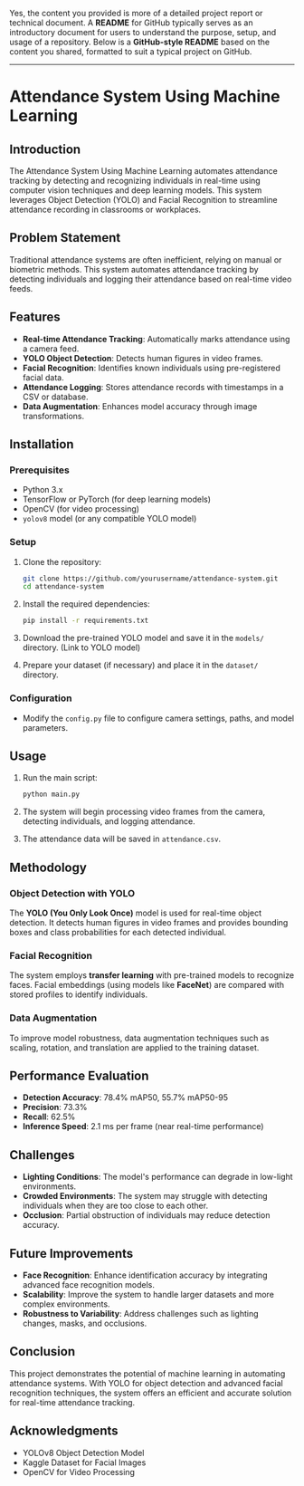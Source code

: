 Yes, the content you provided is more of a detailed project report or technical document. A **README** for GitHub typically serves as an introductory document for users to understand the purpose, setup, and usage of a repository. Below is a **GitHub-style README** based on the content you shared, formatted to suit a typical project on GitHub.

---

# Attendance System Using Machine Learning

## Introduction

The Attendance System Using Machine Learning automates attendance tracking by detecting and recognizing individuals in real-time using computer vision techniques and deep learning models. This system leverages Object Detection (YOLO) and Facial Recognition to streamline attendance recording in classrooms or workplaces.

## Problem Statement

Traditional attendance systems are often inefficient, relying on manual or biometric methods. This system automates attendance tracking by detecting individuals and logging their attendance based on real-time video feeds.

## Features

- **Real-time Attendance Tracking**: Automatically marks attendance using a camera feed.
- **YOLO Object Detection**: Detects human figures in video frames.
- **Facial Recognition**: Identifies known individuals using pre-registered facial data.
- **Attendance Logging**: Stores attendance records with timestamps in a CSV or database.
- **Data Augmentation**: Enhances model accuracy through image transformations.

## Installation

### Prerequisites

- Python 3.x
- TensorFlow or PyTorch (for deep learning models)
- OpenCV (for video processing)
- `yolov8` model (or any compatible YOLO model)

### Setup

1. Clone the repository:
   ```bash
   git clone https://github.com/yourusername/attendance-system.git
   cd attendance-system
   ```

2. Install the required dependencies:
   ```bash
   pip install -r requirements.txt
   ```

3. Download the pre-trained YOLO model and save it in the `models/` directory. (Link to YOLO model)

4. Prepare your dataset (if necessary) and place it in the `dataset/` directory.

### Configuration

- Modify the `config.py` file to configure camera settings, paths, and model parameters.

## Usage

1. Run the main script:
   ```bash
   python main.py
   ```

2. The system will begin processing video frames from the camera, detecting individuals, and logging attendance.

3. The attendance data will be saved in `attendance.csv`.

## Methodology

### Object Detection with YOLO

The **YOLO (You Only Look Once)** model is used for real-time object detection. It detects human figures in video frames and provides bounding boxes and class probabilities for each detected individual.

### Facial Recognition

The system employs **transfer learning** with pre-trained models to recognize faces. Facial embeddings (using models like **FaceNet**) are compared with stored profiles to identify individuals.

### Data Augmentation

To improve model robustness, data augmentation techniques such as scaling, rotation, and translation are applied to the training dataset.

## Performance Evaluation

- **Detection Accuracy**: 78.4% mAP50, 55.7% mAP50-95
- **Precision**: 73.3%
- **Recall**: 62.5%
- **Inference Speed**: 2.1 ms per frame (near real-time performance)

## Challenges

- **Lighting Conditions**: The model's performance can degrade in low-light environments.
- **Crowded Environments**: The system may struggle with detecting individuals when they are too close to each other.
- **Occlusion**: Partial obstruction of individuals may reduce detection accuracy.

## Future Improvements

- **Face Recognition**: Enhance identification accuracy by integrating advanced face recognition models.
- **Scalability**: Improve the system to handle larger datasets and more complex environments.
- **Robustness to Variability**: Address challenges such as lighting changes, masks, and occlusions.

## Conclusion

This project demonstrates the potential of machine learning in automating attendance systems. With YOLO for object detection and advanced facial recognition techniques, the system offers an efficient and accurate solution for real-time attendance tracking.



## Acknowledgments

- YOLOv8 Object Detection Model
- Kaggle Dataset for Facial Images
- OpenCV for Video Processing

